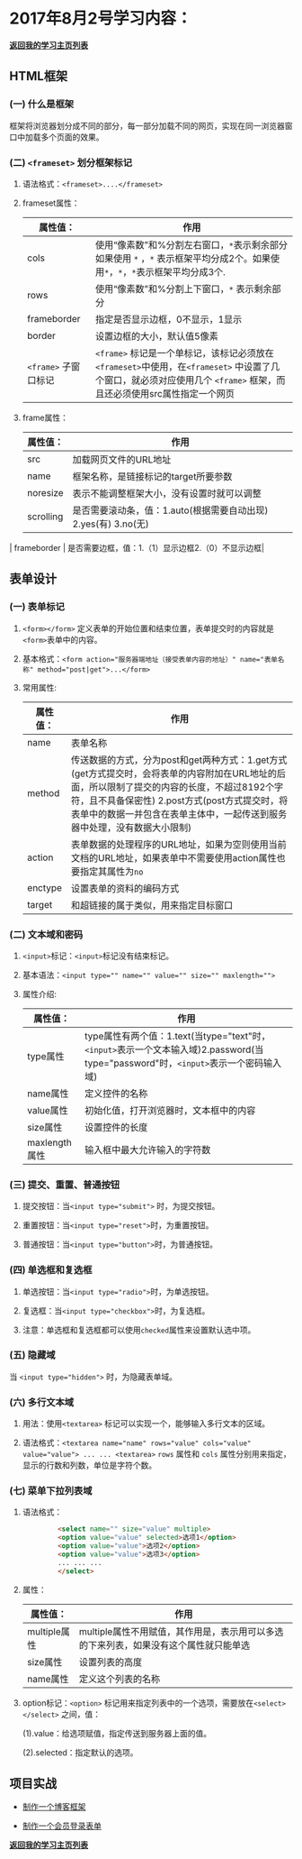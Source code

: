 # 2017年8月2号学习内容：

**[返回我的学习主页列表](https://super456.github.io/study-html-css-2017/)**

## HTML框架

### (一) 什么是框架

   框架将浏览器划分成不同的部分，每一部分加载不同的网页，实现在同一浏览器窗口中加载多个页面的效果。

### (二) `<frameset>` 划分框架标记

1. 语法格式：`<frameset>....</frameset>`

2. frameset属性：

   | 属性值：   |  作用                   |
   |-----------|-------------------------|
   |  cols  | 使用“像素数”和%分割左右窗口，`*`表示剩余部分如果使用 `*` ，`*` 表示框架平均分成2个。如果使用`*`，`*`，`*`表示框架平均分成3个.|
    | rows  | 使用“像素数”和%分割上下窗口，`*` 表示剩余部分|
    | frameborder | 指定是否显示边框，0不显示，1显示|
    | border  |设置边框的大小，默认值5像素|
    |`<frame>` 子窗口标记 | `<frame>` 标记是一个单标记，该标记必须放在`<frameset>`中使用，在`<frameset>` 中设置了几个窗口，就必须对应使用几个 `<frame>` 框架，而且还必须使用src属性指定一个网页|

3. frame属性：

   | 属性值：   |  作用                   |
   |-----------|-------------------------|
    |   src   | 加载网页文件的URL地址|
   |   name  | 框架名称，是链接标记的target所要参数|
   | noresize | 表示不能调整框架大小，没有设置时就可以调整|
   | scrolling  | 是否需要滚动条，值：1.auto(根据需要自动出现) 2.yes(有) 3.no(无)|
  | frameborder | 是否需要边框，值：1.（1）显示边框2.（0）不显示边框|

## 表单设计

### (一) 表单标记

1. `<form></form>` 定义表单的开始位置和结束位置，表单提交时的内容就是`<form>`表单中的内容。

2. 基本格式：`<form action="服务器端地址（接受表单内容的地址）" name="表单名称" method="post|get">...</form>`

3. 常用属性:

   | 属性值：   |  作用                   |
   |-----------|-------------------------|
    |   name    |   表单名称|
    | method  | 传送数据的方式，分为post和get两种方式：1.get方式(get方式提交时，会将表单的内容附加在URL地址的后面，所以限制了提交的内容的长度，不超过8192个字符，且不具备保密性) 2.post方式(post方式提交时，将表单中的数据一并包含在表单主体中，一起传送到服务器中处理，没有数据大小限制)|
    |  action |  表单数据的处理程序的URL地址，如果为空则使用当前文档的URL地址，如果表单中不需要使用action属性也要指定其属性为`no`|
    | enctype  |  设置表单的资料的编码方式|
     |target  | 和超链接的属于类似，用来指定目标窗口|

### (二) 文本域和密码

1. `<input>`标记：`<input>`标记没有结束标记。

2. 基本语法：`<input type="" name="" value="" size="" maxlength="">`

3. 属性介绍:

   | 属性值：   |  作用                   |
   |-----------|-------------------------|
   |  type属性   | type属性有两个值：1.text(当type="text"时，`<input>`表示一个文本输入域)2.password(当type="password"时，`<input>`表示一个密码输入域)|
   |  name属性  |  定义控件的名称|
    | value属性 |  初始化值，打开浏览器时，文本框中的内容|
    | size属性  |  设置控件的长度|
    | maxlength属性 | 输入框中最大允许输入的字符数|

### (三) 提交、重置、普通按钮

1. 提交按钮：当`<input type="submit">` 时，为提交按钮。

2. 重置按钮：当`<input type="reset">`时，为重置按钮。

3. 普通按钮：当`<input type="button">`时，为普通按钮。

### (四) 单选框和复选框

1. 单选按钮：当`<input type="radio">`时，为单选按钮。

2. 复选框：当`<input type="checkbox">`时，为复选框。

3. 注意：单选框和复选框都可以使用`checked`属性来设置默认选中项。

### (五) 隐藏域
	
   当 `<input type="hidden">` 时，为隐藏表单域。

### (六) 多行文本域

1. 用法：使用`<textarea>` 标记可以实现一个，能够输入多行文本的区域。

2. 语法格式：`<textarea name="name" rows="value" cols="value" value="value"> ... ... <textarea>`
	`rows` 属性和 `cols` 属性分别用来指定，显示的行数和列数，单位是字符个数。

### (七) 菜单下拉列表域

1. 语法格式：

```html
			<select name="" size="value" multiple>
			<option value="value" selected>选项1</option>
			<option value="value">选项2</option>
			<option value="value">选项3</option>
			... ... ...
			</select>
```

2. 属性：

   | 属性值：   |  作用                   |
   |-----------|-------------------------|
   | multiple属性 | multiple属性不用赋值，其作用是，表示用可以多选的下来列表，如果没有这个属性就只能单选|
   | size属性 | 设置列表的高度|
   | name属性  | 定义这个列表的名称|

3. option标记：`<option>` 标记用来指定列表中的一个选项，需要放在`<select></select>` 之间，值：

   (1).value：给选项赋值，指定传送到服务器上面的值。

   (2).selected：指定默认的选项。

## 项目实战

- [制作一个博客框架](https://super456.github.io/study-html-css-2017/0802/frameset.html)

- [制作一个会员登录表单]()

**[返回我的学习主页列表](https://super456.github.io/study-html-css-2017/)**
